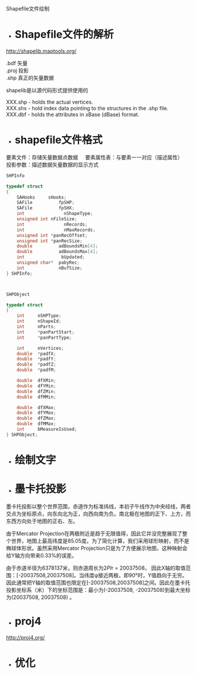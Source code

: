 Shapefile文件绘制

- # Shapefile文件的解析

http://shapelib.maptools.org/

.bdf 矢量    
.proj 投影     
.shp 真正的矢量数据    

shapelib是以源代码形式提供使用的     

XXX.shp - holds the actual vertices.    
XXX.shx - hold index data pointing to the structures in the .shp file.     
XXX.dbf - holds the attributes in xBase (dBase) format.     

- # shapefile文件格式

要素文件：存储矢量数据点数据     
要素属性表：与要素一一对应（描述属性）    
投影参数：描述数据矢量数据的显示方式    

```c++
SHPInfo

typedef	struct
{
    SAHooks     sHooks;
    SAFile          fpSHP;
    SAFile          fpSHX;
    int               nShapeType; 
    unsigned int nFileSize;  
    int               nRecords;
    int               nMaxRecords;
    unsigned int *panRecOffset;
    unsigned int *panRecSize;
    double          adBoundsMin[4];
    double          adBoundsMax[4];
    int              bUpdated;
    unsigned char*  pabyRec;
    int             nBufSize;
} SHPInfo;



SHPObject

typedef struct
{
    int     nSHPType;
    int     nShapeId;
    int     nParts;
    int     *panPartStart;
    int     *panPartType;

    int     nVertices;
    double  *padfX;
    double  *padfY;
    double  *padfZ;
    double  *padfM;

    double  dfXMin;
    double  dfYMin;
    double  dfZMin;
    double  dfMMin;

    double  dfXMax;
    double  dfYMax;
    double  dfZMax;
    double  dfMMax;
    int     bMeasureIsUsed;
} SHPObject;
```

- # 绘制文字  

- # 墨卡托投影
墨卡托投影以整个世界范围，赤道作为标准纬线，本初子午线作为中央经线，两者交点为坐标原点，向东向北为正，向西向南为负。南北极在地图的正下、上方，而东西方向处于地图的正右、左。    

由于Mercator Projection在两极附近是趋于无限值得，因此它并没完整展现了整个世界，地图上最高纬度是85.05度。为了简化计算，我们采用球形映射，而不是椭球体形状。虽然采用Mercator Projection只是为了方便展示地图，这种映射会给Y轴方向带来0.33%的误差。

由于赤道半径为6378137米，则赤道周长为2*PI*r = 20037508， 因此X轴的取值范围：[-20037508,20037508]。当纬度φ接近两极，即90°时，Y值趋向于无穷。因此通常把Y轴的取值范围也限定在[-20037508,20037508]之间。因此在墨卡托投影坐标系（米）下的坐标范围是：最小为(-20037508, -20037508)到最大坐标为(20037508, 20037508) 。    


- # proj4
http://proj4.org/  

- # 优化  


